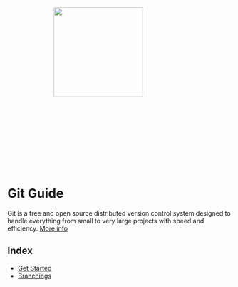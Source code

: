 <img src="https://raw.githubusercontent.com/Gorachevsky/guides/1cc85f712dc78ef4d6fc87bd625a3e5857a204d3/docs/images/git-logo.svg" align="right" width="200" height="200" style="padding:200px;"/>

# Git Guide

Git is a free and open source distributed version control system designed to handle everything from small to very large projects with speed and efficiency. [More info](https://git-scm.com/)

## Index

- [Get Started]()
- [Branchings]()
